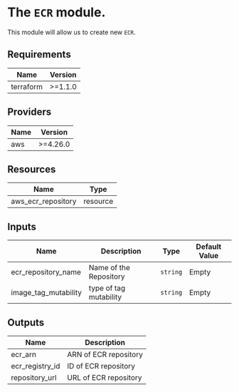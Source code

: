 # The `ECR` module.

This module will allow us to create new `ECR`.


## Requirements
| Name | Version |
| ---------- | --------- |
| terraform  | >=1.1.0   |

## Providers
| Name | Version |
| ---------- | --------- |
| aws        | >=4.26.0  |

## Resources

| Name | Type |
| ---------- | --------- |
| aws_ecr_repository | resource |



## Inputs
| Name | Description | Type | Default Value |
| ---------- | --------- | ---------- | ---------- |
| ecr_repository_name | Name of the Repository | `string` | Empty |
| image_tag_mutability | type of tag mutability | `string` | Empty |



## Outputs

| Name | Description |
| ---------- | --------- |
| ecr_arn | ARN of ECR repository |
| ecr_registry_id | ID of ECR repository |
| repository_url | URL of ECR repository |

